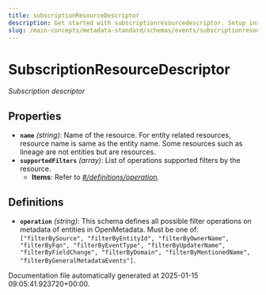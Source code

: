```yaml
---
title: subscriptionResourceDescriptor
description: Get started with subscriptionresourcedescriptor. Setup instructions, features, and configuration details inside.
slug: /main-concepts/metadata-standard/schemas/events/subscriptionresourcedescriptor
---
```


# SubscriptionResourceDescriptor

*Subscription descriptor*

## Properties

- **`name`** *(string)*: Name of the resource. For entity related resources, resource name is same as the entity name. Some resources such as lineage are not entities but are resources.
- **`supportedFilters`** *(array)*: List of operations supported filters by the resource.
  - **Items**: Refer to *[#/definitions/operation](#definitions/operation)*.
## Definitions

- **`operation`** *(string)*: This schema defines all possible filter operations on metadata of entities in OpenMetadata. Must be one of: `["filterBySource", "filterByEntityId", "filterByOwnerName", "filterByFqn", "filterByEventType", "filterByUpdaterName", "filterByFieldChange", "filterByDomain", "filterByMentionedName", "filterByGeneralMetadataEvents"]`.


Documentation file automatically generated at 2025-01-15 09:05:41.923720+00:00.
